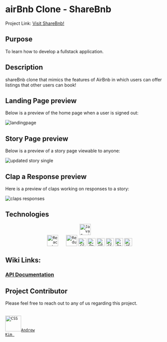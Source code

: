 # airBnb Clone - ShareBnb

Project Link: <a href='https://sharebnb-owhp.onrender.com/'>Visit ShareBnb!</a> 

## Purpose

To learn how to develop a fullstack application.

## Description

shareBnb clone that mimics the features of AirBnb in which users can offer listings that other users can book!

## Landing Page preview

Below is a preview of the home page when a user is signed out:

![landingpage](https://user-images.githubusercontent.com/105035447/217137068-a0767ba5-06f9-4120-ab5f-a901fdc2aae8.gif)

## Story Page preview

Below is a preview of a story page viewable to anyone:

![updated story single](https://user-images.githubusercontent.com/106854954/208341907-095293d8-2e51-4bac-bfae-1df9c47f9b93.gif)

## Clap a Response preview

Here is a preview of claps working on responses to a story:

![claps responses](https://user-images.githubusercontent.com/106854954/208342477-6dadf527-b13b-4961-ad8e-6c6124b66bc2.gif)

## Technologies

<div align="center">
	<code><img height="35" src="https://user-images.githubusercontent.com/25181517/117447155-6a868a00-af3d-11eb-9cfe-245df15c9f3f.png" alt="JavaScript" title="JavaScript" />
	</code>
	<code><img height="35" src="https://user-images.githubusercontent.com/25181517/183897015-94a058a6-b86e-4e42-a37f-bf92061753e5.png" alt="React" title="React" />	  </code>
	<code><img height="35" src="https://user-images.githubusercontent.com/25181517/187896150-cc1dcb12-d490-445c-8e4d-1275cd2388d6.png" alt="Redux" title="Redux" /></code>
	<code><img height="25" src="https://img.shields.io/badge/sqlite-%2307405e.svg?style=for-the-badge&logo=sqlite&logoColor=white" alt="CSS" title="CSS" /></code>
	<code><img height="25" src="https://user-images.githubusercontent.com/25181517/192109061-e138ca71-337c-4019-8d42-4792fdaa7128.png" alt="Postman" title="Postman" /></code>
	<code><img height="25" src="https://user-images.githubusercontent.com/25181517/192158954-f88b5814-d510-4564-b285-dff7d6400dad.png" alt="HTML" title="HTML" /></code>
	<code><img height="25" src="https://user-images.githubusercontent.com/25181517/183898674-75a4a1b1-f960-4ea9-abcb-637170a00a75.png" alt="CSS" title="CSS" /></code>
	<code><img height="25" src="https://img.shields.io/badge/Render-%46E3B7.svg?style=for-the-badge&logo=render&logoColor=white" alt="Render" title="Render" /></code>
	<code><img height="25" src="https://img.shields.io/badge/Visual%20Studio%20Code-0078d7.svg?style=for-the-badge&logo=visual-studio-code&logoColor=white" alt="VScode" title="VScode" /></code>
	
</div>

## Wiki Links:

### [API Documentation](https://github.com/adotk24/shareBnb/wiki/API-Endpoints---DB-Schema)
	

  
## Project Contributor

Please feel free to reach out to any of us regarding this project. <br><br> 
<code>
<a href="https://www.linkedin.com/in/andrewkimcode/">
<img height="50" src="https://www.vectorlogo.zone/logos/linkedin/linkedin-icon.svg" alt="CSS" title="CSS" />Andrew Kim
</a>
</code>


